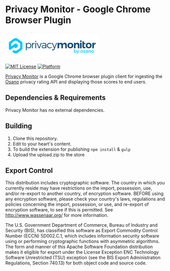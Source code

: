 # Privacy Monitor - Google Chrome Browser Plugin

[![Privacy Monitor by Osano][logo]][privacymonitor]
--
[![MIT License][li]][ll]
[![Platform][pi]][pl]

[Privacy Monitor][privacymonitor] is a Google Chrome browser plugin client for ingesting the [Osano][osano] privacy rating API and displaying those scores to end users.

## Dependencies & Requirements

Privacy Monitor has no external dependencies.

## Building

1. Clone this repository.
2. Edit to your heart's content.
3. To build the extension for publishing `npm install` & `gulp`      
4. Upload the upload.zip to the store

## Export Control

This distribution includes cryptographic software. The country in which you
currently reside may have restrictions on the import, possession, use, and/or
re-export to another country, of encryption software. BEFORE using any
encryption software, please check your country's laws, regulations and
policies concerning the import, possession, or use, and re-export of encryption
software, to see if this is permitted. See <http://www.wassenaar.org/> for more
information.

The U.S. Government Department of Commerce, Bureau of Industry and Security
(BIS), has classified this software as Export Commodity Control Number (ECCN)
5D002.C.1, which includes information security software using or performing
cryptographic functions with asymmetric algorithms. The form and manner of this
Apache Software Foundation distribution makes it eligible for export under the
License Exception ENC Technology Software Unrestricted (TSU) exception (see the
BIS Export Administration Regulations, Section 740.13) for both object code and
source code.

[privacymonitor]: https://www.privacymonitor.com
[logo]: Contrib/logo.png
[osano]: https://www.osano.com
[li]: https://img.shields.io/badge/license-MIT-brightgreen.svg
[ll]: LICENSE
[pi]: https://img.shields.io/badge/platform-chrome-lightgrey.svg
[pl]: https://developer.chrome.com/extensions